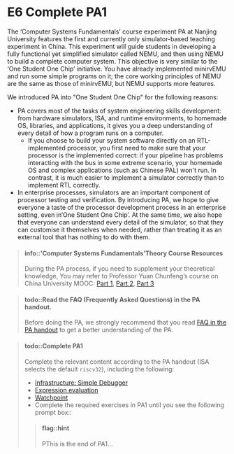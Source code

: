 # E6 Complete PA1

The ‘Computer Systems Fundamentals’ course experiment PA at Nanjing University features the first and currently only simulator-based teaching experiment in China. This experiment will guide students in developing a fully functional yet simplified simulator called NEMU, and then using NEMU to build a complete computer system. This objective is very similar to the ‘One Student One Chip’ initiative. You have already implemented minirvEMU and run some simple programs on it; the core working principles of NEMU are the same as those of minirvEMU, but NEMU supports more features.

We introduced PA into "One Student One Chip" for the following reasons:

* PA covers most of the tasks of system engineering skills development: from hardware simulators, ISA, and runtime environments, to homemade OS, libraries, and applications, it gives you a deep understanding of every detail of how a program runs on a computer.
  * If you choose to build your system software directly on an RTL-implemented processor, you first need to make sure that your processor is the implemented correct:
  if your pipeline has problems interacting with the bus in some extreme scenario, your homemade OS and complex applications (such as Chinese PAL) won't run. 
  In contrast, it is much easier to implement a simulator correctly than to implement RTL correctly.
* In enterprise processes, simulators are an important component of processor testing and verification.
  By introducing PA, we hope to give everyone a taste of the processor development process in an enterprise setting, even in‘One Student One Chip’.
  At the same time, we also hope that everyone can understand every detail of the simulator,
  so that they can customise it themselves when needed, rather than treating it as an external tool that has nothing to do with them.

> #### info::'Computer Systems Fundamentals'Theory Course Resources
> During the PA process, if you need to supplement your theoretical knowledge,
> You may refer to Professor Yuan Chunfeng’s course on China University MOOC: [Part 1][mooc1], [Part 2][mooc2], [Part 3][mooc3]

[mooc1]: https://www.icourse163.org/course/NJU-1001625001
[mooc2]: https://www.icourse163.org/course/NJU-1001964032
[mooc3]: https://www.icourse163.org/course/NJU-1002532004

> #### todo::Read the FAQ (Frequently Asked Questions) in the PA handout.
> Before doing the PA, we strongly recommend that you read [FAQ in the PA handout][PA FAQ]  to get a better understanding of the PA.

[PA FAQ]: https://ysyx.oscc.cc/docs/en/ics-pa/FAQ.html

> #### todo::Complete PA1
> Complete the relevant content according to the PA handout (ISA selects the default `riscv32`), including the following:
> * [Infrastructure: Simple Debugger][gdb]
> * [Expression evaluation][expr]
> * [Watchpoint][watchpoint]
> * Complete the required exercises in PA1
> until you see the following prompt box::
> > #### flag::hint
> > PThis is the end of PA1...

[gdb]: ../../ics-pa/1.4.md
[expr]: ../../ics-pa/1.5.html
[watchpoint]: ../../ics-pa/1.6.html
